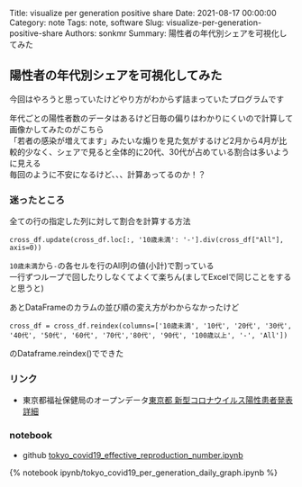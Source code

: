 Title: visualize per generation positive share
Date: 2021-08-17 00:00:00
Category: note
Tags: note, software
Slug: visualize-per-generation-positive-share
Authors: sonkmr
Summary: 陽性者の年代別シェアを可視化してみた

## 陽性者の年代別シェアを可視化してみた
今回はやろうと思っていたけどやり方がわからず詰まっていたプログラムです

年代ごとの陽性者数のデータはあるけど日毎の偏りはわかりにくいので計算して画像かしてみたのがこちら  
「若者の感染が増えてます」みたいな煽りを見た気がするけど2月から4月が比較的少なく、シェアで見ると全体的に20代、30代が占めている割合は多いように見える  
毎回のように不安になるけど、、、計算あってるのか！？  

### 迷ったところ
全ての行の指定した列に対して割合を計算する方法
```
cross_df.update(cross_df.loc[:, '10歳未満': '-'].div(cross_df["All"], axis=0))
```
`10歳未満`から`-`の各セルを行のAll列の値(小計)で割っている  
一行ずつループで回したりしなくてよくて楽ちん(ましてExcelで同じことをすると思うと)  

あとDataFrameのカラムの並び順の変え方がわからなかったけど  
```
cross_df = cross_df.reindex(columns=['10歳未満', '10代', '20代', '30代', '40代', '50代', '60代', '70代','80代', '90代', '100歳以上', '-', 'All'])
```
のDataframe.reindex()でできた  

### リンク

- 東京都福祉保健局のオープンデータ[東京都 新型コロナウイルス陽性患者発表詳細](https://catalog.data.metro.tokyo.lg.jp/dataset/t000010d0000000068)

### notebook

- github [tokyo_covid19_effective_reproduction_number.ipynb](https://github.com/sonkm3/sonkm3.github.io/blob/main/content/ipynb/tokyo_covid19_per_generation_daily_graph.ipynb)

{% notebook ipynb/tokyo_covid19_per_generation_daily_graph.ipynb %}
